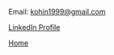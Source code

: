 Email: kohin1999@gmail.com

[LinkedIn Profile](https://www.linkedin.com/in/kohin-khandwalla/)

[Home](index)